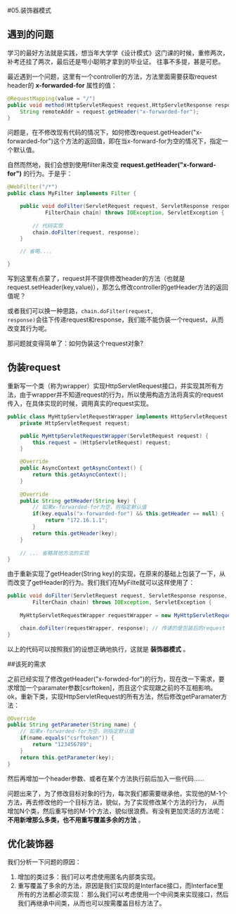 #05.装饰器模式

## 遇到的问题

  学习的最好方法就是实践，想当年大学学《设计模式》这门课的时候，重修两次，补考还挂了两次，最后还是甩小聪明才拿到的毕业证。
往事不多提，甚是可悲。

  最近遇到一个问题，这里有一个controller的方法，方法里面需要获取request header的 __x-forwarded-for__ 属性的值：
  
```java
@RequestMapping(value = "/")
public void method(HttpServletRequest request,HttpServletResponse response) {
    String remoteAddr = request.getHeader("x-forwarded-for");
}
```

  问题是，在不修改现有代码的情况下，如何修改request.getHeader("x-forwarded-for")这个方法的返回值，即在当x-forward-for为空的情况下，指定一个默认值。
  
  自然而然地，我们会想到使用filter来改变 __request.getHeader("x-forward-for")__ 的行为。于是乎：
  
```java
@WebFilter("/*")
public class MyFilter implements Filter {

    public void doFilter(ServletRequest request, ServletResponse response,
            FilterChain chain) throws IOException, ServletException {
		
        // 代码实现
        chain.doFilter(request, response);
    }

    // 省略....

}
```

  写到这里有点蒙了，request并不提供修改header的方法（也就是request.setHeader(key,value)），那怎么修改controller的getHeader方法的返回值呢？
  
  或者我们可以换一种思路，<code>chain.doFilter(request, response)</code>会往下传递request和response，我们能不能伪装一个request，从而改变其行为呢。
  
  那问题就变得简单了：如何伪装这个request对象?


##  伪装request
  
  重新写一个类（称为wrapper）实现HttpServletRequest接口，并实现其所有方法，由于wrapper并不知道request的行为，所以使用构造方法将真实的request传入，在具体实现的时候，调用真实的request实现。

```java
public class MyHttpServletRequestWrapper implements HttpServletRequest {
    private HttpServletRequest request;

    public MyHttpServletRequestWrapper(ServletRequest request) {
        this.request = (HttpServletRequest) request;
    }

    @Override
    public AsyncContext getAsyncContext() {
        return this.getAsyncContext();
    }
    
    @Override
    public String getHeader(String key) {
    	// 如果x-forwarded-for为空，则指定默认值
    	if(key.equals("x-forwarded-for") && this.getHeader == null) {
    	    return "172.16.1.1";
    	}
        return this.getHeader(key);
    }
    
    // ... 省略其他方法的实现
}
```

  由于重新实现了getHeader(String key)的实现，在原来的基础上包装了一下，从而改变了getHeader的行为。我们我们在MyFilte就可以这样使用了：
  
```java
public void doFilter(ServletRequest request, ServletResponse response,
        FilterChain chain) throws IOException, ServletException {
		
    MyHttpServletRequestWrapper requestWrapper = new MyHttpServletRequestWrapper(request); // 装饰request

    chain.doFilter(requestWrapper, response); // 传递的是包装后的request
}
```

 以上的代码可以按照我们的设想正确地执行，这就是 __装饰器模式__ 。


##该死的需求

 之前已经实现了修改getHeader("x-forwded-for")的行为，现在改一下需求，要求增加一个paramater参数[csrftoken]，而且这个实现跟之前的不互相影响。
ok，重新下类，实现HttpServletRequest的所有方法，然后修改getParamater方法：

```java
@Override
public String getParameter(String name) {
    // 如果x-forwarded-for为空，则指定默认值
    if(name.equals("csrftoken")) {
        return "123456789";
    }
    return this.getParameter(key);
}
```

 然后再增加一个header参数、或者在某个方法执行前后加入一些代码......
 
 问题出来了，为了修改目标对象的行为，每次我们都需要继承他，实现他的M-1个方法，再去修改他的一个目标方法，貌似，为了实现修改某个方法的行为，
从而增加N个类，然后重写他的M-1个方法，貌似很浪费。有没有更加灵活的方法呢： __不用新增那么多类，也不用重写覆盖多余的方法__ 。

## 优化装饰器

 我们分析一下问题的原因：
 
 1. 增加的类过多：我们可以考虑使用匿名内部类实现。
 2. 重写覆盖了多余的方法，原因是我们实现的是Interface接口，而Interface里所有的方法都必须实现：
 那么我们可以考虑使用一个中间类来实现接口，然后我们再继承中间类，从而也可以按需覆盖目标方法了。
 
 
  	
